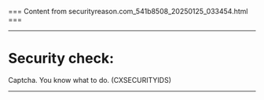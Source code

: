 === Content from securityreason.com_541b8508_20250125_033454.html ===


---

# Security check:

Captcha. You know what to do. (CXSECURITYIDS)

---


